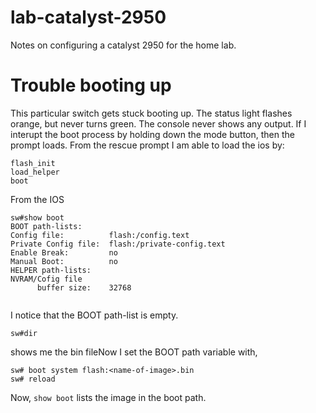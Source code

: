 # lab-catalyst-2950
Notes on configuring a catalyst 2950 for the home lab.

# Trouble booting up
This particular switch gets stuck booting up. The status light flashes orange, but never turns green. The console never shows any output.
If I interupt the boot process by holding down the mode button, then the prompt loads. From the rescue prompt I am able to load the ios by:

```
flash_init
load_helper
boot
```
From the IOS
```
sw#show boot
BOOT path-lists:
Config file:          flash:/config.text
Private Config file:  flash:/private-config.text
Enable Break:         no
Manual Boot:          no
HELPER path-lists:
NVRAM/Cofig file 
      buffer size:    32768
      
```
I notice that the BOOT path-list is empty.
```
sw#dir
```
shows me the bin fileNow I set the BOOT path variable with,
```
sw# boot system flash:<name-of-image>.bin
sw# reload
```
Now, `show boot` lists the image in the boot path.
